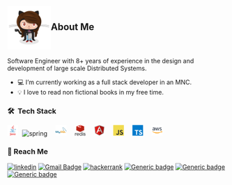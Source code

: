 ## <img src = "https://github.com/DeepaPrasanna/DeepaPrasanna/blob/master/images/femalecodertocat.png" width = "100" height = "100" align = "center">About Me  

Software Engineer with 8+ years of experience in the design and development of large scale Distributed Systems.

- 💻 I’m currently working as a full stack developer in an MNC.
- 💡 I love to read non fictional books in my free time.

### 🛠 &nbsp;Tech Stack

<p align="left">
<img width="5%" style="padding-right:5px" src="https://raw.githubusercontent.com/devicons/devicon/master/icons/java/java-original-wordmark.svg" alt="java"/>
<img width="5%" style="padding-right:15px" src="https://www.vectorlogo.zone/logos/springio/springio-icon.svg" alt="spring" width="7%"/>
<img width="5%" style="padding-right:15px" src="https://raw.githubusercontent.com/devicons/devicon/master/icons/mysql/mysql-original-wordmark.svg" alt="mysql"/>
<img width="5%" style="padding-right:15px" src="https://raw.githubusercontent.com/devicons/devicon/master/icons/redis/redis-original-wordmark.svg" alt="redis"/>
<img width="5%" style="padding-right:15px" src="https://raw.githubusercontent.com/devicons/devicon/master/icons/angularjs/angularjs-original.svg" alt="angular-js"/>
<img width="5%" style="padding-right:15px" src="https://raw.githubusercontent.com/devicons/devicon/master/icons/javascript/javascript-original.svg" alt="javascript"/>
<img width="5%" style="padding-right:15px" src="https://raw.githubusercontent.com/devicons/devicon/master/icons/typescript/typescript-original.svg" alt="typescript"/>
<img width="5%" style="padding-right:15px" src="https://raw.githubusercontent.com/github/explore/80688e429a7d4ef2fca1e82350fe8e3517d3494d/topics/aws/aws.png" alt="aws"/>
 
</p>

      


      
### 🔗 Reach Me

<p id="socialIcons" align="left">

[![linkedin](https://img.shields.io/badge/-LinkedIn-blue?style=flat-square&logo=linkedin)](https://linkedin.com/in/madhushree-kumari)
[![Gmail Badge](https://img.shields.io/badge/Gmail-red?style=flat-square&logo=Gmail&logoColor=white&link=mailto:madhu.runa18@gmail.com)](mailto:madhu.runa18@gmail.com)
[![hackerrank](https://img.shields.io/badge/-HackerRank-3a424f?style=flat-square&logo=hackerrank)](https://hackerrank.com/Madhu04835)
[![Generic badge](https://img.shields.io/badge/LeetCode-green.svg)](https://leetcode.com/Madhu04835/)
[![Generic badge](https://img.shields.io/badge/Goodreads-orange.svg)](https://www.goodreads.com/user/show/108234599-madhu)
[![Generic badge](https://img.shields.io/badge/YouTube-red.svg)](https://www.youtube.com/channel/UCpdXITkVe1b1_mphqbFQfgA/playlists)
</p>



<!--  [![stackoverflow](https://img.shields.io/badge/-StackOverflow-FE7A16?style=flat-square&logo=stack-overflow&logoColor=white)](https://stackoverflow.com/users/3244039/madhu04835) >
